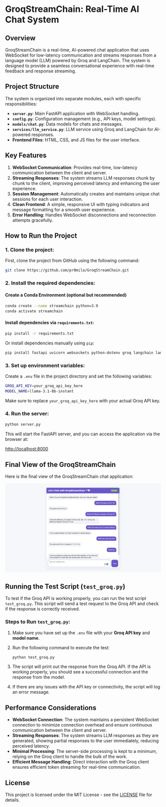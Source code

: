 
# GroqStreamChain: Real-Time AI Chat System

## Overview

GroqStreamChain is a real-time, AI-powered chat application that uses WebSocket for low-latency communication and streams responses from a language model (LLM) powered by Groq and LangChain. The system is designed to provide a seamless conversational experience with real-time feedback and response streaming.

## Project Structure

The system is organized into separate modules, each with specific responsibilities:

- **`server.py`**: Main FastAPI application with WebSocket handling.
- **`config.py`**: Configuration management (e.g., API keys, model settings).
- **`models/chat.py`**: Data models for chats and messages.
- **`services/llm_service.py`**: LLM service using Groq and LangChain for AI-powered responses.
- **Frontend Files**: HTML, CSS, and JS files for the user interface.

## Key Features

1. **WebSocket Communication**: Provides real-time, low-latency communication between the client and server.
2. **Streaming Responses**: The system streams LLM responses chunk by chunk to the client, improving perceived latency and enhancing the user experience.
3. **Session Management**: Automatically creates and maintains unique chat sessions for each user interaction.
4. **Clean Frontend**: A simple, responsive UI with typing indicators and message formatting for a smooth user experience.
5. **Error Handling**: Handles WebSocket disconnections and reconnection attempts gracefully.

## How to Run the Project

### 1. Clone the project:

First, clone the project from GitHub using the following command:

```bash
git clone https://github.com/pr0mila/GroqStreamChain.git
```

### 2. Install the required dependencies:

#### Create a Conda Environment (optional but recommended)

```bash
conda create --name streamchain python=3.9
conda activate streamchain
```

#### Install dependencies via `requirements.txt`:

```bash
pip install -r requirements.txt
```

Or install dependencies manually using `pip`:

```bash
pip install fastapi uvicorn websockets python-dotenv groq langchain langchain-groq pydantic jinja2
```

### 3. Set up environment variables:

Create a `.env` file in the project directory and set the following variables:

```bash
GROQ_API_KEY=your_groq_api_key_here
MODEL_NAME=llama-3.1-8b-instant
```

Make sure to replace `your_groq_api_key_here` with your actual Groq API key.

### 4. Run the server:

```bash
python server.py
```

This will start the FastAPI server, and you can access the application via the browser at:

[http://localhost:8000](http://localhost:8000)

## Final View of the GroqStreamChain

Here is the final view of the GroqStreamChain chat application:

![Chat App Final View](static/groqstreamchain.png)


## Running the Test Script (`test_groq.py`)

To test if the Groq API is working properly, you can run the test script `test_groq.py`. This script will send a test request to the Groq API and check if the response is correctly received.

### Steps to Run `test_groq.py`:

1. Make sure you have set up the `.env` file with your **Groq API key** and **model name**.

2. Run the following command to execute the test:

    ```bash
    python test_groq.py
    ```

3. The script will print out the response from the Groq API. If the API is working properly, you should see a successful connection and the response from the model.

4. If there are any issues with the API key or connectivity, the script will log an error message.


## Performance Considerations

- **WebSocket Connection**: The system maintains a persistent WebSocket connection to minimize connection overhead and ensure continuous communication between the client and server.
- **Streaming Responses**: The system streams LLM responses as they are generated, showing partial responses to the user immediately, reducing perceived latency.
- **Minimal Processing**: The server-side processing is kept to a minimum, relying on the Groq client to handle the bulk of the work.
- **Efficient Message Handling**: Direct interaction with the Groq client ensures efficient token streaming for real-time communication.

## License

This project is licensed under the MIT License - see the [LICENSE](LICENSE) file for details.
